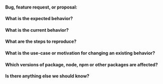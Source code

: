 #### Bug, feature request, or proposal:


#### What is the expected behavior?


#### What is the current behavior?


#### What are the steps to reproduce?


#### What is the use-case or motivation for changing an existing behavior?


#### Which versions of package, node, npm or other packages are affected?


#### Is there anything else we should know?
